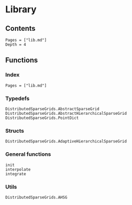 # Library

## Contents 

```@contents
Pages = ["lib.md"]
Depth = 4
```

## Functions

### Index

```@index
Pages = ["lib.md"]
```

### Typedefs

```@docs
DistributedSparseGrids.AbstractSparseGrid
DistributedSparseGrids.AbstractHierarchicalSparseGrid
DistributedSparseGrids.PointDict
```

### Structs

```@docs
DistributedSparseGrids.AdaptiveHierarchicalSparseGrid
```

### General functions


```@docs
init
interpolate
integrate

```

### Utils

```@docs
DistributedSparseGrids.AHSG
```



